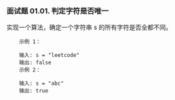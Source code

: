 ### 面试题 01.01. 判定字符是否唯一

实现一个算法，确定一个字符串 s 的所有字符是否全都不同。

```
    示例 1：
    
    输入: s = "leetcode"
    输出: false 
    示例 2：
    
    输入: s = "abc"
    输出: true

```